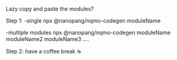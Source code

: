 Lazy copy and paste the modules?

Step 1:
-single
npx @nanopang/nqmo-codegen moduleName

-multiple modules
npx @nanopang/nqmo-codegen moduleName moduleName2 moduleName3 ....

Step 2:
have a coffee break ☕️
